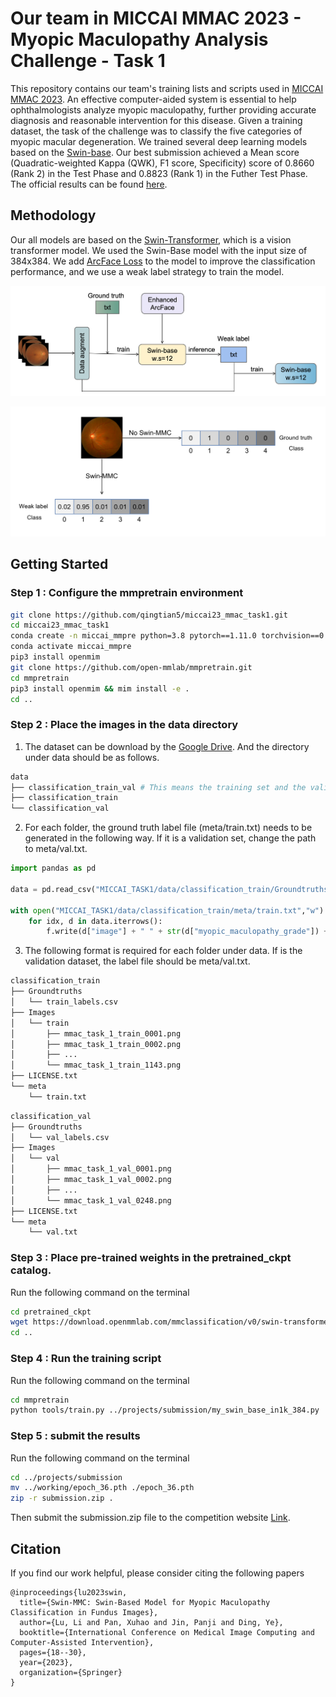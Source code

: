 # Our team in MICCAI MMAC 2023 - Myopic Maculopathy Analysis Challenge - Task 1 
This repository contains our team's training lists and scripts used in [MICCAI MMAC 2023](https://codalab.lisn.upsaclay.fr/competitions/12441). An effective computer-aided system is essential to help ophthalmologists analyze myopic maculopathy, further providing accurate diagnosis and reasonable intervention for this disease. Given a training dataset, the task of the challenge was to classify the five categories of myopic macular degeneration. We trained several deep learning models based on the [Swin-base](https://github.com/microsoft/Swin-Transformer). Our best submission achieved a Mean score (Quadratic-weighted Kappa (QWK), F1 score, Specificity) score of 0.8660 (Rank 2) in the Test Phase and 0.8823 (Rank 1) in the Futher Test Phase. The official results can be found [here](https://codalab.lisn.upsaclay.fr/competitions/12441#results).

## Methodology

Our all models are based on the [Swin-Transformer](https://github.com/microsoft/Swin-Transformer), which is a vision transformer model. We used the Swin-Base model with the input size of 384x384. We add [ArcFace Loss](https://arxiv.org/abs/1801.07698) to the model to improve the classification performance, and we use a weak label strategy to train the model.

![Figure 1](assets/Swin-MMC.png "Overview of Swin-MMC")



![Figure 2](assets/Weaklabel_v1.png "Weak Label Strategy")


## Getting Started

### Step 1 : Configure the mmpretrain environment

```bash
git clone https://github.com/qingtian5/miccai23_mmac_task1.git
cd miccai23_mmac_task1
conda create -n miccai_mmpre python=3.8 pytorch==1.11.0 torchvision==0.12.0 cudatoolkit=11.3 -c pytorch -y
conda activate miccai_mmpre
pip3 install openmim
git clone https://github.com/open-mmlab/mmpretrain.git
cd mmpretrain
pip3 install openmim && mim install -e .
cd ..
```

### Step 2 : Place the images in the data directory

1. The dataset can be download by the [Google Drive](https://drive.google.com/drive/folders/1Mcq8c8z33APGPGXPc83QZTMf6xDdIH2C). And the directory under data should be as follows.

```bash
data
├── classification_train_val # This means the training set and the validation set are put together 
├── classification_train
└── classification_val
```

2. For each folder, the ground truth label file (meta/train.txt) needs to be generated in the following way. If it is a validation set, change the path to meta/val.txt.

```python
import pandas as pd

data = pd.read_csv("MICCAI_TASK1/data/classification_train/Groundtruths/train_labels.csv")

with open("MICCAI_TASK1/data/classification_train/meta/train.txt","w") as f:
    for idx, d in data.iterrows():
        f.write(d["image"] + " " + str(d["myopic_maculopathy_grade"]) + "\n")
```

3. The following format is required for each folder under data. If is the validation dataset, the label file should be meta/val.txt. 

```bash
classification_train
├── Groundtruths
│   └── train_labels.csv
├── Images
│   └── train
│       ├── mmac_task_1_train_0001.png
│       ├── mmac_task_1_train_0002.png
│       ├── ...
│       └── mmac_task_1_train_1143.png
├── LICENSE.txt
└── meta
    └── train.txt
```

```bash
classification_val
├── Groundtruths
│   └── val_labels.csv
├── Images
│   └── val
│       ├── mmac_task_1_val_0001.png
│       ├── mmac_task_1_val_0002.png
│       ├── ...
│       └── mmac_task_1_val_0248.png
├── LICENSE.txt
└── meta
    └── val.txt
```

### Step 3 : Place pre-trained weights in the pretrained_ckpt catalog.

Run the following command on the terminal

```bash
cd pretrained_ckpt
wget https://download.openmmlab.com/mmclassification/v0/swin-transformer/convert/swin_base_patch4_window7_224_22kto1k-f967f799.pth
cd ..
```

### Step 4 : Run the training script

Run the following command on the terminal

```bash
cd mmpretrain
python tools/train.py ../projects/submission/my_swin_base_in1k_384.py
```

### Step 5 : submit the results

Run the following command on the terminal

```bash
cd ../projects/submission
mv ../working/epoch_36.pth ./epoch_36.pth
zip -r submission.zip .
```

Then submit the submission.zip file to the competition website [Link](https://codalab.lisn.upsaclay.fr/competitions/12441#participate).


## Citation

If you find our work helpful, please consider citing the following papers

```
@inproceedings{lu2023swin,
  title={Swin-MMC: Swin-Based Model for Myopic Maculopathy Classification in Fundus Images},
  author={Lu, Li and Pan, Xuhao and Jin, Panji and Ding, Ye},
  booktitle={International Conference on Medical Image Computing and Computer-Assisted Intervention},
  pages={18--30},
  year={2023},
  organization={Springer}
}
```
